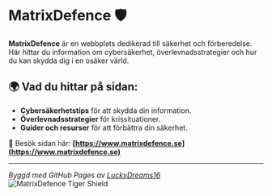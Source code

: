 # MatrixDefence 🛡️  

**MatrixDefence** är en webbplats dedikerad till säkerhet och förberedelse.  
Här hittar du information om cybersäkerhet, överlevnadsstrategier och hur du kan skydda dig i en osäker värld.  

## 🌍 Vad du hittar på sidan:
- **Cybersäkerhetstips** för att skydda din information.
- **Överlevnadsstrategier** för krissituationer.
- **Guider och resurser** för att förbättra din säkerhet.

🚀 Besök sidan här: **[https://www.matrixdefence.se](https://www.matrixdefence.se)**  

---
*Byggd med GitHub Pages av [LuckyDreams16](https://github.com/LuckyDreams16)*  
![MatrixDefence Tiger Shield](https://raw.githubusercontent.com/LuckyDreams16/matrixdefence/refs/heads/main1/tigersk%C3%B6ld.webp)

